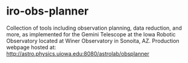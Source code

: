 # iro-obs-planner
Collection of tools including observation planning, data reduction, and more, as implemented for the Gemini Telescope at the Iowa Robotic Observatory located at Winer Observatory in Sonoita, AZ. Production webpage hosted at: http://astro.physics.uiowa.edu:8080/astrolab/obsplanner